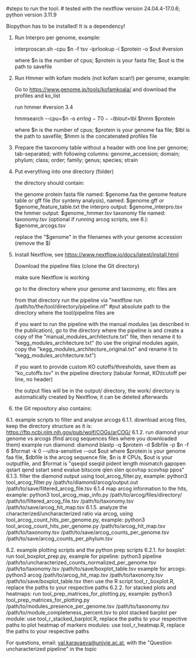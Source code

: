 #steps to run the tool: # tested with the nextflow version 24.04.4-17.0.6; python version 3.11.9

Biopython has to be installed! It is a dependency!

1. Run Interpro per genome, example:

    interproscan.sh -cpu $n -f tsv -iprlookup -i $protein -o $out #version

    where $n is the number of cpus; $protein is your fasta file; $out is the path to savefile

2. Run Hmmer with kofam models (not kofam scan!) per genome, example:

    Go to https://www.genome.jp/tools/kofamkoala/ and download the profiles and ko_list

    run hmmer #version 3.4

    hmmsearch --cpu=$n -o $errlog -T0 --tblout=$tbl $hmm $protein

    where $n is the number of cpus; $protein is your genome faa file; $tbl is the path to savefile; $hmm is the concatenated profiles file

3. Prepare the taxonomy table without a header with one line per genome; tab-separated; with following columns: genome_accession; domain; phylum; class; order; family; genus; species; strain

4. Put everything into one directory (folder)

    the directory should contain:

    the genome protein fasta file named: $genome.faa
    the genome feature table or gff file (for synteny analysis), named: $genome.gff or $genome_feature_table.txt
    the interpro output: $genome_interpro.tsv
    the hmmer output: $genome_hmmer.tsv
    taxonomy file named: taxonomy.tsv
    (optional if running arcog scripts, see 6.): $genome_arcogs.tsv

    replace the "$genome" in the filenames with your genome accession (remove the $)

5. Install Nextflow, see https://www.nextflow.io/docs/latest/install.html

    Download the pipeline files (clone the Git directory)

    make sure Nextflow is working

    go to the directory where your genome and taxonomy, etc files are

    from that directory run the pipeline via "nextflow run /path/to/the/tool/directory/pipeline.nf" #put absolute path to the directory where the tool/pipeline files are

    if you want to run the pipeline with the manual modules (as described in the publication), go to the directory where the pipeline is and create a copy of the "manual_modules_architecture.txt" file, then rename it to "kegg_modules_architecture.txt" (to use the original modules again, copy the "kegg_modules_architecture_original.txt" and rename it to "kegg_modules_architecture.txt")

    if you want to provide custom KO cutoffs/thresholds, save them as "ko_cutoffs.tsv" in the pipeline directory (tabular format, KO\tcutoff per line, no header)

    the output files will be in the output/ directory, the work/ directory is automatically created by Nextflow, it can be deleted afterwards

6. the Git repository also contains:

6.1. example scripts to filter and analyse arcogs
    6.1.1. download arcog files, keep the directory structure as it is: https://ftp.ncbi.nlm.nih.gov/pub/wolf/COGs/arCOG/
    6.1.2. run diamond your genome vs arcogs (find arcog sequences files where you downloaded them)
            example run diamond:
            diamond blastp -q $protein -d $dbfile -p $n -f 6 $format -k 0 --ultra-sensitive --out $out
            where $protein is your genome faa file, $dbfile is the arcog sequence file, $n is # CPUs, $out is your outputfile, and $format is "qseqid sseqid pident length mismatch gapopen qstart qend sstart send evalue bitscore qlen slen qcovhsp scovhsp ppos"
    6.1.3. filter the diamond output using tool_arcog_filter.py,
            example: python3 tool_arcog_filter.py /path/to/diamond/arcog/output.out /path/to/save/filtered_arcog_file.tsv
    6.1.4 map arcog information to the hits,
            example: python3 tool_arcog_map_info.py /path/to/arcog/files/directory/ /path/to/filtered_arcog_file.tsv /path/to/taxonomy.tsv /path/to/save/arcog_hit_map.tsv
    6.1.5. analyze the characterized/uncharacterized ratio via arcog, using tool_arcog_count_hits_per_genome.py,
            example: python3 tool_arcog_count_hits_per_genome.py /path/to/arcog_hit_map.tsv /path/to/taxonomy.tsv /path/to/save/arcog_counts_per_genome.tsv /path/to/save/arcog_counts_per_phylum.tsv

6.2. example plotting scripts and the python prep scripts
    6.2.1. for boxplot:
        run tool_boxplot_prep.py,
            example for pipeline: python3 pipeline /path/to/uncharacterized_counts_normalized_per_genome.tsv /path/to/taxonomy.tsv /path/to/save/boxplot_table.tsv
            example for arcogs: python3 arcog /path/to/arcog_hit_map.tsv /path/to/taxonomy.tsv /path/to/save/boxplot_table.tsv
        then use the R script tool_r_boxplot.R, replace the paths to your respective paths
    6.2.2. for stacked plots and heatmaps:
        run tool_prep_matrices_for_plotting.py,
            example: python3 tool_prep_matrices_for_plotting.py /path/to/modules_presence_per_genome.tsv /path/to/taxonomy.tsv /path/to/module_completeness_percent.tsv
            to plot stacked barplot per module: use tool_r_stacked_barplot.R, replace the paths to your respective paths
            to plot heatmap of markers modules: use tool_r_heatmap.R, replace the paths to your respective paths

For questions, email: val.karavaeva@univie.ac.at, with the "Question uncharacterized pipeline" in the topic
